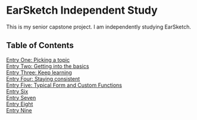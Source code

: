 # EarSketch Independent Study
This is my senior capstone project. I am independently studying EarSketch. 
## Table of Contents
[Entry One: Picking a topic](blog/entry-one.md) <br>
[Entry Two: Getting into the basics](blog/entry-two.md)<br>
[Entry Three: Keep learning](blog/entry-three.md)<br>
[Entry Four: Staying consistent](blog/entry-four.md)<br>
[Entry Five: Typical Form and Custom Functions](blog/entry-five.md)<br>
[Entry Six](blog/entry-six.md)<br>
[Entry Seven](blog/entry-seven.md)<br>
[Entry Eight](blog/entry-eight.md)<br>
[Entry Nine](blog/entry-nine.md)<br>
